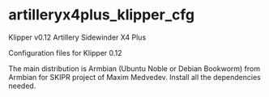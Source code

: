 # artilleryx4plus_klipper_cfg
Klipper v0.12 Artillery Sidewinder X4 Plus

Configuration files for Klipper 0.12

The main distribution is Armbian (Ubuntu Noble or Debian Bookworm) from Armbian for SKIPR project of Maxim Medvedev.
Install all the dependencies needed.

